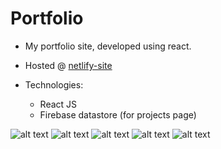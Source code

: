 # Portfolio
* My portfolio site, developed using react.

* Hosted @ [netlify-site](https://marufbinsalim.netlify.app/)
* Technologies:
  - React JS
  - Firebase datastore (for projects page)

![alt text](https://firebasestorage.googleapis.com/v0/b/portfolio-projects-16bb0.appspot.com/o/aDo.ico?alt=media&token=98b4bc70-0c8e-4b13-809a-48edf5831773)
![alt text](https://firebasestorage.googleapis.com/v0/b/portfolio-projects-16bb0.appspot.com/o/aDo.ico?alt=media&token=98b4bc70-0c8e-4b13-809a-48edf5831773)
![alt text](https://firebasestorage.googleapis.com/v0/b/portfolio-projects-16bb0.appspot.com/o/aDo.ico?alt=media&token=98b4bc70-0c8e-4b13-809a-48edf5831773)
![alt text](https://firebasestorage.googleapis.com/v0/b/portfolio-projects-16bb0.appspot.com/o/aDo.ico?alt=media&token=98b4bc70-0c8e-4b13-809a-48edf5831773)
![alt text](https://firebasestorage.googleapis.com/v0/b/portfolio-projects-16bb0.appspot.com/o/aDo.ico?alt=media&token=98b4bc70-0c8e-4b13-809a-48edf5831773)

